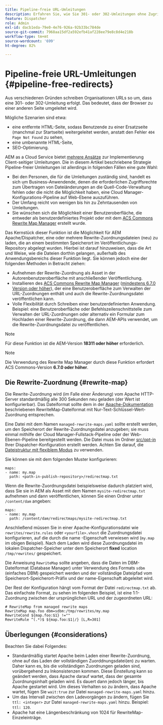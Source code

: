 ```yaml
---
title: Pipeline-freie URL-Umleitungen
description: Erfahren Sie, wie Sie 301- oder 302-Umleitungen ohne Zugriff auf Git- oder Cloud Manager-Pipelines deklarieren.
feature: Dispatcher
role: Admin
exl-id: dacb1eda-79e0-4e76-926a-92b33bc784de
source-git-commit: 7968aa15df2a592efb41af228ee79e8c8d4e218b
workflow-type: tm+mt
source-wordcount: '699'
ht-degree: 82%

---
```


# Pipeline-freie URL-Umleitungen {#pipeline-free-redirects}

Aus verschiedenen Gründen schreiben Organisationen URLs so um, dass eine 301- oder 302-Umleitung erfolgt. Das bedeutet, dass der Browser zu einer anderen Seite umgeleitet wird.

Mögliche Szenarien sind etwa:

* eine entfernte HTML-Seite, sodass Benutzende zu einer Ersatzseite (manchmal zur Startseite) weitergeleitet werden, anstatt den Fehler `404 Page Not Found` zu sehen,
* eine umbenannte HTML-Seite,
* SEO-Optimierung.

AEM as a Cloud Service bietet [mehrere Ansätze](https://experienceleague.adobe.com/de/docs/experience-manager-learn/foundation/administration/url-redirection) zur Implementierung Client-seitiger Umleitungen. Die in diesem Artikel beschriebene Strategie Pipeline-freier Umleitungen ist allerdings in folgenden Fällen eine gute Wahl:

* Bei den Personen, die für die Umleitungen zuständig sind, handelt es sich um Business-Anwendende, denen die erforderlichen Zugriffsrechte zum Übertragen von Dateiänderungen an die Quell-Code-Verwaltung fehlen oder die nicht die Möglichkeit haben, eine Cloud Manager-Konfigurations-Pipeline auf Web-Ebene auszuführen.
* Der Umfang reicht von wenigen bis hin zu Zehntausenden von Umleitungen.
* Sie wünschen sich die Möglichkeit einer Benutzeroberfläche, die entweder als benutzerdefiniertes Projekt oder mit dem [ACS Commons Rewrite Map Manager](https://adobe-consulting-services.github.io/acs-aem-commons/features/redirect-map-manager/index.html) erstellt wurde.

Das Kernstück dieser Funktion ist die Möglichkeit für AEM Apache/Dispatcher, eine oder mehrere Rewrite-Zuordnungsdateien (neu) zu laden, die an einem bestimmten Speicherort im Veröffentlichungs-Repository abgelegt wurden. Hierbei ist darauf hinzuweisen, dass die Art und Weise, wie die Dateien dorthin gelangen, außerhalb des Anwendungsbereichs dieser Funktion liegt. Sie können jedoch eine der folgenden Methoden in Betracht ziehen:

* Aufnehmen der Rewrite-Zuordnung als Asset in der Autorenbenutzeroberfläche mit anschließender Veröffentlichung.
* Installieren des [ACS Commons Rewrite Map Manager](https://adobe-consulting-services.github.io/acs-aem-commons/features/redirect-map-manager/index.html) ([mindestens 6.7.0 Version oder höher](https://github.com/Adobe-Consulting-Services/acs-aem-commons/releases)), der eine Benutzeroberfläche zum Verwalten der URL-Zuordnungen enthält und auch die Rewrite-Zuordnungsdatei veröffentlichen kann.
* Volle Flexibilität durch Schreiben einer benutzerdefinierten Anwendung. Beispiel: eine Benutzeroberfläche oder Befehlszeilenschnittstelle zum Verwalten der URL-Zuordnungen oder alternativ ein Formular zum Hochladen einer Rewrite-Zuordnung, die dann AEM-APIs verwendet, um die Rewrite-Zuordnungsdatei zu veröffentlichen.

>[!NOTE]
> Für diese Funktion ist die AEM-Version **18311 oder höher** erforderlich.

>[!NOTE]
> Die Verwendung des Rewrite Map Manager durch diese Funktion erfordert ACS Commons-Version **6.7.0 oder höher**.

## Die Rewrite-Zuordnung {#rewrite-map}

Die Rewrite-Zuordnung wird (im Falle einer Änderung) vom Apache HTTP-Server standardmäßig alle 300 Sekunden neu geladen (der Wert ist konfigurierbar). Das Dateiformat sollte dem in der [Apache-Dokumentation](https://httpd.apache.org/docs/2.4/rewrite/rewritemap.html#txt) beschriebenen RewriteMap-Dateiformat mit Nur-Text-Schlüssel-Wert-Zuordnung entsprechen.

Eine Datei mit dem Namen `managed-rewrite-maps.yaml` sollte erstellt werden, um den Speicherort der Rewrite-Zuordnungsdatei anzugeben; sie muss einmal mithilfe der Cloud Manager-Fullstack-Pipeline oder der Web-Ebenen-Pipeline bereitgestellt werden. Die Datei muss im Ordner [src/opt-in](https://github.com/adobe/aem-project-archetype/tree/develop/src/main/archetype/dispatcher.cloud/src/opt-in) Ihrer Dispatcher-Konfiguration erstellt werden. Achten Sie darauf, die [Dateistruktur mit flexiblem Modus](/help/implementing/dispatcher/validation-debug.md#flexible-mode-file-structure) zu verwenden.

Sie können sie mit dem folgenden Muster konfigurieren:

```
maps:
- name: my.map
  path: <path-in-publish-repository>/redirectmap.txt
```

Wenn die Rewrite-Zuordnungsdatei beispielsweise dadurch platziert wird, dass Sie sie in AEM als Asset mit dem Namen `mysite-redirectmap.txt` aufnehmen und dann veröffentlichen, können Sie einen Ordner unter `/content/dam` angeben:

```
maps:
- name: my.map
  path: /content/dam/redirectmaps/mysite-redirectmap.txt
```

Anschließend müssen Sie in einer Apache-Konfigurationsdatei wie `rewrites/rewrite.rules` oder `<yourfile>.vhost` die Zuordnungsdatei konfigurieren, auf die durch die name -Eigenschaft verwiesen wird (`my.map` im obigen Beispiel). Nach dem Laden wird diese Zuordnungsdatei im lokalen Dispatcher-Speicher unter dem Speicherort **fixed** location `/tmp/rewrites/` gespeichert.

Die Anweisung `RewriteMap` sollte angeben, dass die Daten im DBM-Dateiformat (Database Manager) unter Verwendung des Formats `sdbm` (einfaches DBM) gespeichert werden und der vollständige Dateipfad vom Speicherort-Speicherort-Präfix und der name-Eigenschaft abgeleitet wird.

Der Rest der Konfiguration hängt vom Format der Datei `redirectmap.txt` ab. Das einfachste Format, zu sehen im folgenden Beispiel, ist eine 1:1-Zuordnung zwischen der ursprünglichen URL und der zugeordneten URL:

```
# RewriteMap from managed rewrite maps
RewriteMap map.foo dbm=sdbm:/tmp/rewrites/my.map
RewriteCond ${map.foo:$1} !=""
RewriteRule ^(.*)$ ${map.foo:$1|/} [L,R=301]
```


## Überlegungen {#considerations}

Beachten Sie dabei Folgendes:

* Standardmäßig startet Apache beim Laden einer Rewrite-Zuordnung, ohne auf das Laden der vollständigen Zuorddnungsdatei(en) zu warten. Daher kann es, bis die vollständigen Zuordnungen geladen sind, vorübergehend zu Inkonsistenzen kommen. Diese Einstellung kann so geändert werden, dass Apache darauf wartet, dass der gesamte Zuordnungsinhalt geladen wird. Es dauert dann jedoch länger, bis Apache gestartet wird. Um dieses Verhalten so zu ändern, dass Apache wartet, fügen Sie `wait:true` zur Datei `managed-rewrite-maps.yaml` hinzu.
* Um das Intervall zwischen den Ladevorgängen zu ändern, fügen Sie `ttl: <integer>` zur Datei `managed-rewrite-maps.yaml` hinzu. Beispiel: `ttl: 120`.
* Apache hat eine Längenbeschränkung von 1024 für RewriteMap-Einzeleinträge.
